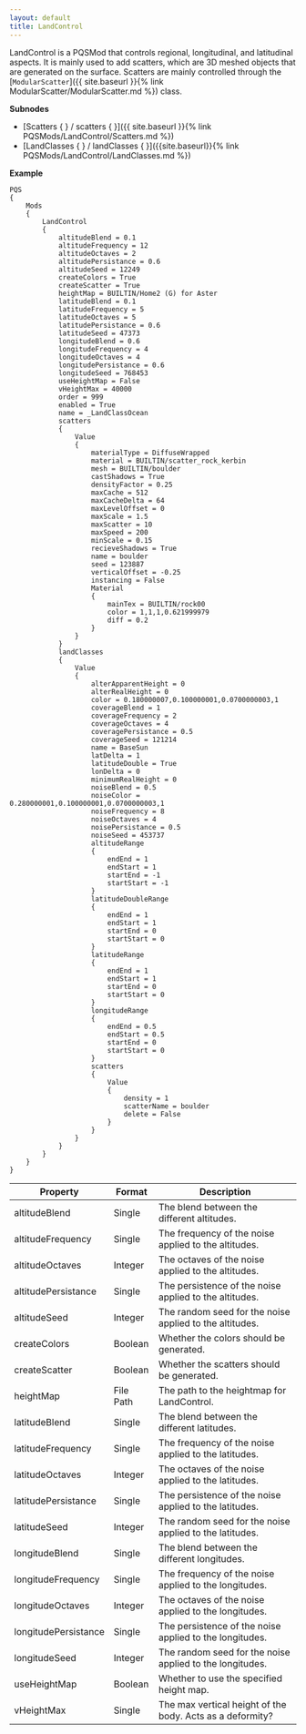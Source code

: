 ```yaml
---
layout: default
title: LandControl
---
```


LandControl is a PQSMod that controls regional, longitudinal, and latitudinal aspects. It is mainly used to add scatters, which are 3D meshed objects that are generated on the surface. Scatters are mainly controlled through the [`ModularScatter`]({{ site.baseurl }}{% link ModularScatter/ModularScatter.md %}) class.

**Subnodes**
* [Scatters { } / scatters { }]({{ site.baseurl }}{% link PQSMods/LandControl/Scatters.md %})
* [LandClasses { } / landClasses { }]({{site.baseurl}}{% link PQSMods/LandControl/LandClasses.md %})

**Example**
```
PQS
{
	Mods
	{
		LandControl
		{
			altitudeBlend = 0.1
			altitudeFrequency = 12
			altitudeOctaves = 2
			altitudePersistance = 0.6
			altitudeSeed = 12249
			createColors = True
			createScatter = True
			heightMap = BUILTIN/Home2 (G) for Aster
			latitudeBlend = 0.1
			latitudeFrequency = 5
			latitudeOctaves = 5
			latitudePersistance = 0.6
			latitudeSeed = 47373
			longitudeBlend = 0.6
			longitudeFrequency = 4
			longitudeOctaves = 4
			longitudePersistance = 0.6
			longitudeSeed = 768453
			useHeightMap = False
			vHeightMax = 40000
			order = 999
			enabled = True
			name = _LandClassOcean
			scatters
			{
				Value
				{
					materialType = DiffuseWrapped
					material = BUILTIN/scatter_rock_kerbin
					mesh = BUILTIN/boulder
					castShadows = True
					densityFactor = 0.25
					maxCache = 512
					maxCacheDelta = 64
					maxLevelOffset = 0
					maxScale = 1.5
					maxScatter = 10
					maxSpeed = 200
					minScale = 0.15
					recieveShadows = True
					name = boulder
					seed = 123887
					verticalOffset = -0.25
					instancing = False
					Material
					{
						mainTex = BUILTIN/rock00
						color = 1,1,1,0.621999979
						diff = 0.2
					}
				}
			}
			landClasses
			{
				Value
				{
					alterApparentHeight = 0
					alterRealHeight = 0
					color = 0.180000007,0.100000001,0.0700000003,1
					coverageBlend = 1
					coverageFrequency = 2
					coverageOctaves = 4
					coveragePersistance = 0.5
					coverageSeed = 121214
					name = BaseSun
					latDelta = 1
					latitudeDouble = True
					lonDelta = 0
					minimumRealHeight = 0
					noiseBlend = 0.5
					noiseColor = 0.280000001,0.100000001,0.0700000003,1
					noiseFrequency = 8
					noiseOctaves = 4
					noisePersistance = 0.5
					noiseSeed = 453737
					altitudeRange
					{
						endEnd = 1
						endStart = 1
						startEnd = -1
						startStart = -1
					}
					latitudeDoubleRange
					{
						endEnd = 1
						endStart = 1
						startEnd = 0
						startStart = 0
					}
					latitudeRange
					{
						endEnd = 1
						endStart = 1
						startEnd = 0
						startStart = 0
					}
					longitudeRange
					{
						endEnd = 0.5
						endStart = 0.5
						startEnd = 0
						startStart = 0
					}
					scatters
					{
						Value
						{
							density = 1
							scatterName = boulder
							delete = False
						}
					}
				}
			}
		}
	}
}
```

|Property|Format|Description|
|--------|------|-----------|
|altitudeBlend|Single|The blend between the different altitudes.|
|altitudeFrequency|Single|The frequency of the noise applied to the altitudes.|
|altitudeOctaves|Integer|The octaves of the noise applied to the altitudes.|
|altitudePersistance|Single|The persistence of the noise applied to the altitudes.|
|altitudeSeed|Integer|The random seed for the noise applied to the altitudes.|
|createColors|Boolean|Whether the colors should be generated.|
|createScatter|Boolean|Whether the scatters should be generated.|
|heightMap|File Path|The path to the heightmap for LandControl.|
|latitudeBlend|Single|The blend between the different latitudes.|
|latitudeFrequency|Single|The frequency of the noise applied to the latitudes.|
|latitudeOctaves|Integer|The octaves of the noise applied to the latitudes.|
|latitudePersistance|Single|The persistence of the noise applied to the latitudes.|
|latitudeSeed|Integer|The random seed for the noise applied to the latitudes.|
|longitudeBlend|Single|The blend between the different longitudes.|
|longitudeFrequency|Single|The frequency of the noise applied to the longitudes.|
|longitudeOctaves|Integer|The octaves of the noise applied to the longitudes.|
|longitudePersistance|Single|The persistence of the noise applied to the longitudes.|
|longitudeSeed|Integer|The random seed for the noise applied to the longitudes.|
|useHeightMap|Boolean|Whether to use the specified height map.|
|vHeightMax|Single|The max vertical height of the body. Acts as a deformity?|
